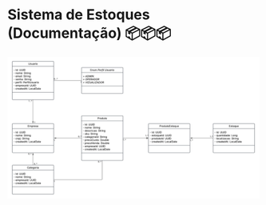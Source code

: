 # Sistema de Estoques (Documentação) 📦📦📦

![Diagrama de Classes](docs/assets/estoque-diagrama-de-classes.png)

